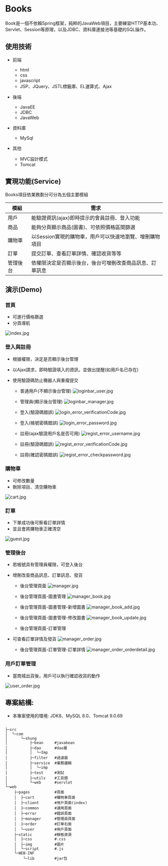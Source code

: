 # Books
Book是一個不依賴Spring框架，純粹的JavaWeb項目，主要練習HTTP基本功、Servlet、Session等原理，以及JDBC、資料庫連接池等基礎的SQL操作。


## 使用技術
- 前端
  - html
  - css
  - javascript
  - JSP、JQuery、JSTL標籤庫、EL運算式、Ajax

- 後端
  - JavaEE
  - JDBC
  - JavaWeb

- 資料庫
  - MySql
  
- 其他
  - MVC設計模式
  - Tomcat


## 實現功能(Service)

Books項目依業務劃分可分為五個主要模組


| 模組                     | 需求                                                         |
| ------------------------ | ------------------------------------------------------------ |
| 用戶     | 能驗證資訊(ajax)即時提示的會員註冊、登入功能 |
| 商品       | 能夠分頁顯示商品(圖書)、可依照價格區間篩選 |
| 購物車    | 以Session實現的購物車，用戶可以快速地瀏覽、增刪購物項目 |
| 訂單 | 提交訂單、查看訂單詳情、確認收貨等等 |
| 管理後台 | 依權限決定是否顯示後台，後台可增刪改查商品訊息、訂單訊息 |

## 演示(Demo)

### 首頁
- 可進行價格篩選
- 分頁導航

![index.jpg](https://github.com/Ekerchung/TTBookStore/blob/master/src/main/webapp/static/img/readme/TTBookStore_index.jpg)

### 登入與註冊

- 根據權限，決定是否顯示後台管理

- 以Ajax請求，即時驗證填入的資訊，並做出提醒(如用戶名已存在)

- 使用驗證碼防止機器人與重複提交

  - 普通用戶(不顯示後台管理)
![loginbar_user.jpg](https://github.com/Ekerchung/TTBookStore/blob/master/src/main/webapp/static/img/readme/TTBookStore_loginbar_user.jpg)

  - 管理員(顯示後台管理)
![loginbar_manager.jpg](https://github.com/Ekerchung/TTBookStore/blob/master/src/main/webapp/static/img/readme/TTBookStore_loginbar_manager.jpg)

  - 登入(驗證碼錯誤)
![login_error_verificationCode.jpg](https://github.com/Ekerchung/TTBookStore/blob/master/src/main/webapp/static/img/readme/TTBookStore_login_error_verificationCode.jpg)

  - 登入(帳號密碼錯誤)
![login_error_password.jpg](https://github.com/Ekerchung/TTBookStore/blob/master/src/main/webapp/static/img/readme/TTBookStore_login_error_password.jpg)

  - 註冊(ajax驗證用戶名是否可用)
![regist_error_username.jpg](https://github.com/Ekerchung/TTBookStore/blob/master/src/main/webapp/static/img/readme/TTBookStore_regist_error_username.jpg)

  - 註冊(驗證碼錯誤)
![regist_error_verificationCode.jpg](https://github.com/Ekerchung/TTBookStore/blob/master/src/main/webapp/static/img/readme/TTBookStore_regist_error_verificationCode.jpg)

  - 註冊(確認密碼錯誤)
![regist_error_checkpassword.jpg](https://github.com/Ekerchung/TTBookStore/blob/master/src/main/webapp/static/img/readme/TTBookStore_regist_error_checkpassword.jpg)


### 購物車

- 可修改數量
- 刪除項目、清空購物車

![cart.jpg](https://github.com/Ekerchung/TTBookStore/blob/master/src/main/webapp/static/img/readme/TTBookStore_cart.jpg)

### 訂單

- 下單成功後可察看訂單詳情
- 並且會將購物車正確清空

![guest.jpg](https://github.com/Ekerchung/TTBookStore/blob/master/src/main/webapp/static/img/readme/TTBookStore_cart.jpg)

### 管理後台

- 若帳號具有管理員權限，可登入後台

- 增刪改查商品訊息、訂單訊息、發貨

  - 後台管理頁面
![manager.jpg](https://github.com/Ekerchung/TTBookStore/blob/master/src/main/webapp/static/img/readme/TTBookStore_manager.jpg)

  - 後台管理頁面-圖書管理
![manager_book.jpg](https://github.com/Ekerchung/TTBookStore/blob/master/src/main/webapp/static/img/readme/TTBookStore_manager_book.jpg)

  - 後台管理頁面-圖書管理-新增圖書
![manager_book_add.jpg](https://github.com/Ekerchung/TTBookStore/blob/master/src/main/webapp/static/img/readme/TTBookStore_manager_book_add.jpg)

  - 後台管理頁面-圖書管理-修改圖書
![manager_book_update.jpg](https://github.com/Ekerchung/TTBookStore/blob/master/src/main/webapp/static/img/readme/TTBookStore_manager_book_update.jpg)

  - 後台管理頁面-訂單管理
- 可查看訂單詳情及發貨
![manager_order.jpg](https://github.com/Ekerchung/TTBookStore/blob/master/src/main/webapp/static/img/readme/TTBookStore_manager_order.jpg)

  - 後台管理頁面-訂單管理-訂單詳情
![manager_order_orderdetail.jpg](https://github.com/Ekerchung/TTBookStore/blob/master/src/main/webapp/static/img/readme/TTBookStore_manager_order_orderdetail.jpg)


### 用戶訂單管理

- 當商城出貨後，用戶可以執行確認收貨的動作

![user_order.jpg](https://github.com/Ekerchung/TTBookStore/blob/master/src/main/webapp/static/img/readme/TTBookStore_user_order.jpg)


## 專案結構:
- 本專案使用的環境: JDK8、MySQL 8.0、Tomcat 9.0.69

```

├─src
│  └─com
│      └─shung
│          ├─bean     #javabean
│          ├─dao      #dao層
│          │  └─Imp
│          ├─filter   #過濾器
│          ├─service  #業務邏輯
│          │  └─imp
│          ├─test     #測試
│          ├─utils    #工具類
│          └─web      #servlet
└─web
    ├─pages           #頁面
    │  ├─cart         #購物車頁面
    │  ├─client       #用戶頁面(index)
    │  ├─common       #通用頁面
    │  ├─error        #錯誤頁面
    │  ├─manager      #管理員頁面
    │  ├─order        #訂單右面
    │  └─user         #用戶頁面
    ├─static          #靜態資源
    │  ├─css          #.css
    │  ├─img          #圖片
    │  └─script       #.js
    └─WEB-INF
        └─lib         #jar包

```


